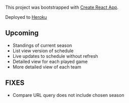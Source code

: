 This project was bootstrapped with [Create React App](https://github.com/facebook/create-react-app).

Deployed to [Heroku](https://nhl-compare.herokuapp.com/)

## Upcoming

- Standings of current season
- List view version of schedule
- Live updates to schedule without refresh
- Detailed view for each played game
- More detailed view of each team

## FIXES

- Compare URL query does not include chosen season
